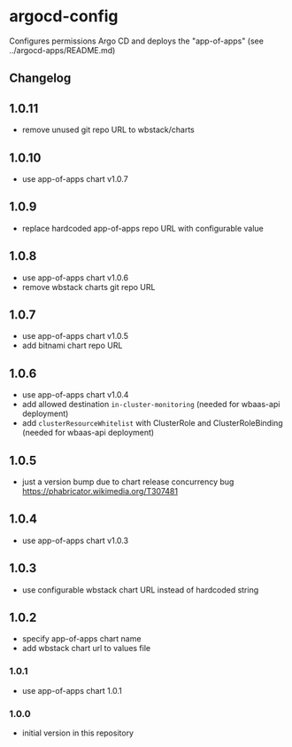 # argocd-config

Configures permissions Argo CD and deploys the "app-of-apps" (see ../argocd-apps/README.md)

## Changelog
## 1.0.11
- remove unused git repo URL to wbstack/charts

## 1.0.10
- use app-of-apps chart v1.0.7

## 1.0.9
- replace hardcoded app-of-apps repo URL with configurable value

## 1.0.8
- use app-of-apps chart v1.0.6
- remove wbstack charts git repo URL

## 1.0.7
- use app-of-apps chart v1.0.5
- add bitnami chart repo URL

## 1.0.6
- use app-of-apps chart v1.0.4
- add allowed destination `in-cluster-monitoring` (needed for wbaas-api deployment)
- add `clusterResourceWhitelist` with ClusterRole and ClusterRoleBinding (needed for wbaas-api deployment)

## 1.0.5
- just a version bump due to chart release concurrency bug https://phabricator.wikimedia.org/T307481

## 1.0.4
- use app-of-apps chart v1.0.3

## 1.0.3
- use configurable wbstack chart URL instead of hardcoded string

## 1.0.2
- specify app-of-apps chart name
- add wbstack chart url to values file

### 1.0.1
- use app-of-apps chart 1.0.1

### 1.0.0
- initial version in this repository
